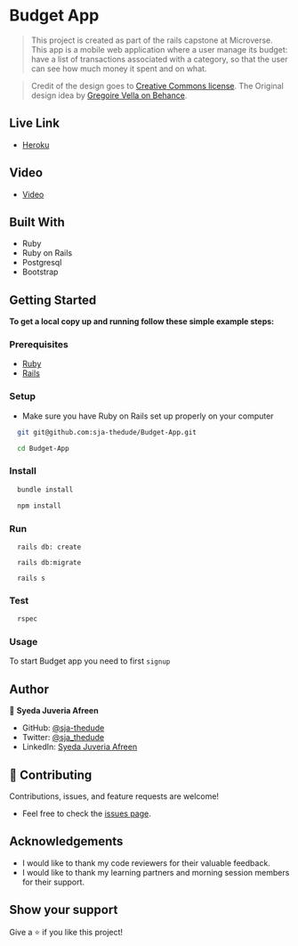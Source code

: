 # Budget App

> This project is created as part of the rails capstone at Microverse. This app is a mobile web application where a user manage its budget: have a list of transactions associated with a category, so that the user can see how much money it spent and on what.

> Credit of the design goes to [Creative Commons license](https://creativecommons.org/licenses/by-nc/4.0/). The Original design idea by [Gregoire Vella on Behance](https://www.behance.net/gregoirevella).

## Live Link

- [Heroku](https://lit-ridge-01801.herokuapp.com/)

## Video

- [Video](https://www.loom.com/share/c0f9c400731f4f0e8d37a904806ff1ac)

## Built With

- Ruby
- Ruby on Rails
- Postgresql
- Bootstrap

## Getting Started

**To get a local copy up and running follow these simple example steps:**
### Prerequisites

- [Ruby](https://www.ruby-lang.org/en/)
- [Rails](https://gorails.com/)

### Setup

- Make sure you have Ruby on Rails set up properly on your computer

``` sh 
  git git@github.com:sja-thedude/Budget-App.git
``` 
``` sh 
  cd Budget-App
```

### Install

```sh
  bundle install
```

```sh
  npm install
```
### Run

```
  rails db: create
```

```
  rails db:migrate
```

```
  rails s
```

### Test

```sh
  rspec
```
### Usage

To start Budget app you need to first `signup`

## Author

👤 **Syeda Juveria Afreen**

- GitHub: [@sja-thedude](https://github.com/sja-thedude)
- Twitter: [@sja_thedude](https://twitter.com/sja_thedude)
- LinkedIn: [Syeda Juveria Afreen](https://linkedin.com/in/sja-thedude)

## 🤝 Contributing

Contributions, issues, and feature requests are welcome!

- Feel free to check the [issues page](https://github.com/sja-thedude/Budget-App/issues).

## Acknowledgements

- I would like to thank my code reviewers for their valuable feedback.
- I would like to thank my learning partners and morning session members for their support.

## Show your support

Give a ⭐️ if you like this project!
